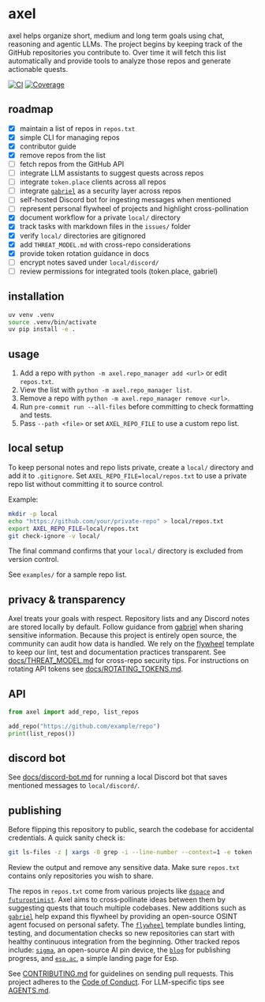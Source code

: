 # axel

axel helps organize short, medium and long term goals using chat, reasoning and agentic LLMs. The project begins by keeping track of the GitHub repositories you contribute to. Over time it will fetch this list automatically and provide tools to analyze those repos and generate actionable quests.

[![CI](https://github.com/futuroptimist/axel/actions/workflows/ci.yml/badge.svg)](https://github.com/futuroptimist/axel/actions/workflows/ci.yml)
[![Coverage](https://codecov.io/gh/futuroptimist/axel/branch/main/graph/badge.svg)](https://codecov.io/gh/futuroptimist/axel)

## roadmap
- [x] maintain a list of repos in `repos.txt`
- [x] simple CLI for managing repos
- [x] contributor guide
- [x] remove repos from the list
- [ ] fetch repos from the GitHub API
- [ ] integrate LLM assistants to suggest quests across repos
- [ ] integrate `token.place` clients across all repos
- [ ] integrate [`gabriel`](https://github.com/futuroptimist/gabriel) as a security layer across repos
- [ ] self-hosted Discord bot for ingesting messages when mentioned
- [ ] represent personal flywheel of projects and highlight cross-pollination
- [x] document workflow for a private `local/` directory
- [x] track tasks with markdown files in the `issues/` folder
- [x] verify `local/` directories are gitignored
- [x] add `THREAT_MODEL.md` with cross-repo considerations
- [x] provide token rotation guidance in docs
- [ ] encrypt notes saved under `local/discord/`
- [ ] review permissions for integrated tools (token.place, gabriel)

## installation

```bash
uv venv .venv
source .venv/bin/activate
uv pip install -e .
```

## usage

1. Add a repo with `python -m axel.repo_manager add <url>` or edit `repos.txt`.
2. View the list with `python -m axel.repo_manager list`.
3. Remove a repo with `python -m axel.repo_manager remove <url>`.
4. Run `pre-commit run --all-files` before committing to check formatting and tests.
5. Pass `--path <file>` or set `AXEL_REPO_FILE` to use a custom repo list.

## local setup

To keep personal notes and repo lists private, create a `local/` directory and
add it to `.gitignore`. Set `AXEL_REPO_FILE=local/repos.txt` to use a private
repo list without committing it to source control.

Example:

```bash
mkdir -p local
echo "https://github.com/your/private-repo" > local/repos.txt
export AXEL_REPO_FILE=local/repos.txt
git check-ignore -v local/
```

The final command confirms that your `local/` directory is excluded from version control.

See `examples/` for a sample repo list.

## privacy & transparency

Axel treats your goals with respect. Repository lists and any Discord notes
are stored locally by default. Follow guidance from
[gabriel](https://github.com/futuroptimist/gabriel) when sharing sensitive
information. Because this project is entirely open source, the community can
audit how data is handled. We rely on the
[flywheel](https://github.com/futuroptimist/flywheel) template to keep our
lint, test and documentation practices transparent.
See [docs/THREAT_MODEL.md](docs/THREAT_MODEL.md) for cross-repo security tips.
For instructions on rotating API tokens see [docs/ROTATING_TOKENS.md](docs/ROTATING_TOKENS.md).

## API

```python
from axel import add_repo, list_repos

add_repo("https://github.com/example/repo")
print(list_repos())
```

## discord bot

See [docs/discord-bot.md](docs/discord-bot.md) for running a local Discord bot
that saves mentioned messages to `local/discord/`.

## publishing

Before flipping this repository to public, search the codebase for accidental credentials.
A quick sanity check is:

```bash
git ls-files -z | xargs -0 grep -i --line-number --context=1 -e token -e secret -e password
```

Review the output and remove any sensitive data. Make sure `repos.txt` contains only repositories you wish to share.

The repos in `repos.txt` come from various projects like
[`dspace`](https://github.com/democratizedspace/dspace) and
[`futuroptimist`](https://github.com/futuroptimist/futuroptimist). Axel aims to
cross‑pollinate ideas between them by suggesting quests that touch multiple
codebases.
New additions such as [`gabriel`](https://github.com/futuroptimist/gabriel) help expand this flywheel by providing an open-source OSINT agent focused on personal safety.
The [`flywheel`](https://github.com/futuroptimist/flywheel) template bundles
linting, testing, and documentation checks so new repositories can start with
healthy continuous integration from the beginning.
Other tracked repos include:
[`sigma`](https://github.com/futuroptimist/sigma), an open-source AI pin device,
the [`blog`](https://github.com/futuroptimist/blog) for publishing progress,
and [`esp.ac`](https://github.com/futuroptimist/esp.ac), a simple landing page
for Esp.

See [CONTRIBUTING.md](CONTRIBUTING.md) for guidelines on sending pull requests.
This project adheres to the [Code of Conduct](CODE_OF_CONDUCT.md).
For LLM-specific tips see [AGENTS.md](AGENTS.md).
